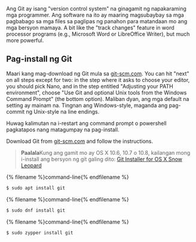 Ang Git ay isang "version control system" na ginagamit ng napakaraming mga programmer. Ang software na ito ay maaring magsubaybay sa mga pagbabago sa mga files sa paglipas ng panahon para matandaan mo ang mga bersyon mamaya. A bit like the "track changes" feature in word processor programs (e.g., Microsoft Word or LibreOffice Writer), but much more powerful.

## Pag-install ng Git

<!--sec data-title="Installing Git: Windows" data-id="git_install_windows"
data-collapse=true ces-->

Maari kang mag-download ng Git mula sa [git-scm.com](https://git-scm.com/). You can hit "next" on all steps except for two: in the step where it asks to choose your editor, you should pick Nano, and in the step entitled "Adjusting your PATH environment", choose "Use Git and optional Unix tools from the Windows Command Prompt" (the bottom option). Maliban dyan, ang mga default na setting ay mainam na. Tingnan ang Windows-style, maganda ang pag-commit ng Unix-style na line endings.

Huwag kalimutan na i-restart ang command prompt o powershell pagkatapos nang matagumpay na pag-install. <!--endsec-->

<!--sec data-title="Installing Git: OS X" data-id="git_install_OSX"
data-collapse=true ces-->

Download Git from [git-scm.com](https://git-scm.com/) and follow the instructions.

> **Paalala**Kung ang gamit mo ay OS X 10.6, 10.7 o 10.8, kailangan mong i-install ang bersyon ng git galing dito: [Git Installer for OS X Snow Leopard](https://sourceforge.net/projects/git-osx-installer/files/git-2.3.5-intel-universal-snow-leopard.dmg/download)

<!--endsec-->

<!--sec data-title="Installing Git: Debian or Ubuntu" data-id="git_install_debian_ubuntu"
data-collapse=true ces-->

{% filename %}command-line{% endfilename %}

```bash
$ sudo apt install git
```

<!--endsec-->

<!--sec data-title="Installing Git: Fedora" data-id="git_install_fedora"
data-collapse=true ces-->

{% filename %}command-line{% endfilename %}

```bash
$ sudo dnf install git
```

<!--endsec-->

<!--sec data-title="Installing Git: openSUSE" data-id="git_install_openSUSE"
data-collapse=true ces-->

{% filename %}command-line{% endfilename %}

```bash
$ sudo zypper install git
```

<!--endsec-->